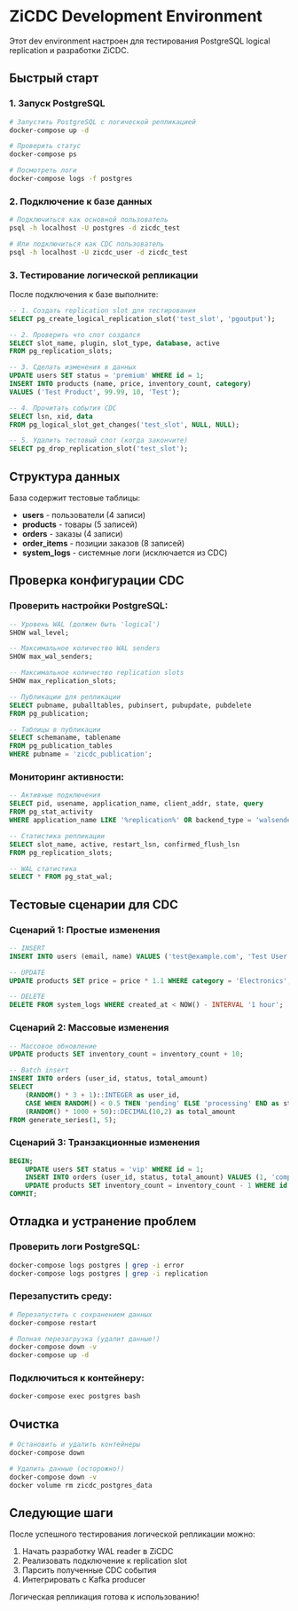 # ZiCDC Development Environment

Этот dev environment настроен для тестирования PostgreSQL logical replication и разработки ZiCDC.

## Быстрый старт

### 1. Запуск PostgreSQL

```bash
# Запустить PostgreSQL с логической репликацией
docker-compose up -d

# Проверить статус
docker-compose ps

# Посмотреть логи
docker-compose logs -f postgres
```

### 2. Подключение к базе данных

```bash
# Подключиться как основной пользователь
psql -h localhost -U postgres -d zicdc_test

# Или подключиться как CDC пользователь
psql -h localhost -U zicdc_user -d zicdc_test
```

### 3. Тестирование логической репликации

После подключения к базе выполните:

```sql
-- 1. Создать replication slot для тестирования
SELECT pg_create_logical_replication_slot('test_slot', 'pgoutput');

-- 2. Проверить что слот создался
SELECT slot_name, plugin, slot_type, database, active
FROM pg_replication_slots;

-- 3. Сделать изменения в данных
UPDATE users SET status = 'premium' WHERE id = 1;
INSERT INTO products (name, price, inventory_count, category)
VALUES ('Test Product', 99.99, 10, 'Test');

-- 4. Прочитать события CDC
SELECT lsn, xid, data
FROM pg_logical_slot_get_changes('test_slot', NULL, NULL);

-- 5. Удалить тестовый слот (когда закончите)
SELECT pg_drop_replication_slot('test_slot');
```

## Структура данных

База содержит тестовые таблицы:

- **users** - пользователи (4 записи)
- **products** - товары (5 записей)
- **orders** - заказы (4 записи)
- **order_items** - позиции заказов (8 записей)
- **system_logs** - системные логи (исключается из CDC)

## Проверка конфигурации CDC

### Проверить настройки PostgreSQL:

```sql
-- Уровень WAL (должен быть 'logical')
SHOW wal_level;

-- Максимальное количество WAL senders
SHOW max_wal_senders;

-- Максимальное количество replication slots
SHOW max_replication_slots;

-- Публикации для репликации
SELECT pubname, puballtables, pubinsert, pubupdate, pubdelete
FROM pg_publication;

-- Таблицы в публикации
SELECT schemaname, tablename
FROM pg_publication_tables
WHERE pubname = 'zicdc_publication';
```

### Мониторинг активности:

```sql
-- Активные подключения
SELECT pid, usename, application_name, client_addr, state, query
FROM pg_stat_activity
WHERE application_name LIKE '%replication%' OR backend_type = 'walsender';

-- Статистика репликации
SELECT slot_name, active, restart_lsn, confirmed_flush_lsn
FROM pg_replication_slots;

-- WAL статистика
SELECT * FROM pg_stat_wal;
```

## Тестовые сценарии для CDC

### Сценарий 1: Простые изменения

```sql
-- INSERT
INSERT INTO users (email, name) VALUES ('test@example.com', 'Test User');

-- UPDATE
UPDATE products SET price = price * 1.1 WHERE category = 'Electronics';

-- DELETE
DELETE FROM system_logs WHERE created_at < NOW() - INTERVAL '1 hour';
```

### Сценарий 2: Массовые изменения

```sql
-- Массовое обновление
UPDATE products SET inventory_count = inventory_count + 10;

-- Batch insert
INSERT INTO orders (user_id, status, total_amount)
SELECT
    (RANDOM() * 3 + 1)::INTEGER as user_id,
    CASE WHEN RANDOM() < 0.5 THEN 'pending' ELSE 'processing' END as status,
    (RANDOM() * 1000 + 50)::DECIMAL(10,2) as total_amount
FROM generate_series(1, 5);
```

### Сценарий 3: Транзакционные изменения

```sql
BEGIN;
    UPDATE users SET status = 'vip' WHERE id = 1;
    INSERT INTO orders (user_id, status, total_amount) VALUES (1, 'completed', 199.99);
    UPDATE products SET inventory_count = inventory_count - 1 WHERE id = 2;
COMMIT;
```

## Отладка и устранение проблем

### Проверить логи PostgreSQL:

```bash
docker-compose logs postgres | grep -i error
docker-compose logs postgres | grep -i replication
```

### Перезапустить среду:

```bash
# Перезапустить с сохранением данных
docker-compose restart

# Полная перезагрузка (удалит данные!)
docker-compose down -v
docker-compose up -d
```

### Подключиться к контейнеру:

```bash
docker-compose exec postgres bash
```

## Очистка

```bash
# Остановить и удалить контейнеры
docker-compose down

# Удалить данные (осторожно!)
docker-compose down -v
docker volume rm zicdc_postgres_data
```

## Следующие шаги

После успешного тестирования логической репликации можно:

1. Начать разработку WAL reader в ZiCDC
2. Реализовать подключение к replication slot
3. Парсить полученные CDC события
4. Интегрировать с Kafka producer

Логическая репликация готова к использованию!